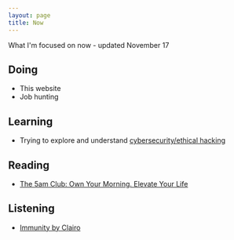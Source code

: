 ```yaml
---
layout: page
title: Now
---
```


What I'm focused on now - updated November 17

## Doing

* This website
* Job hunting

## Learning

* Trying to explore and understand [cybersecurity/ethical hacking](https://www.udemy.com/course/learn-ethical-hacking-from-a-z-beginner-to-expert-course/)

## Reading

* [The 5am Club: Own Your Morning. Elevate Your Life](https://www.goodreads.com/book/show/37502596-the-5-am-club)

## Listening

* [Immunity by Clairo](https://www.last.fm/music/Clairo/Immunity)